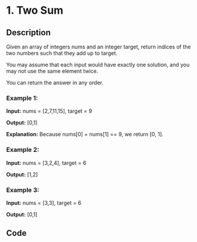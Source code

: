 # 1. Two Sum

## Description

Given an array of integers nums and an integer target, return indices of the two numbers such that they add up to target.

You may assume that each input would have exactly one solution, and you may not use the same element twice.

You can return the answer in any order.

 

### Example 1:

**Input:** nums = [2,7,11,15], target = 9

**Output:** [0,1]

**Explanation:** Because nums[0] + nums[1] == 9, we return [0, 1].

### Example 2:

**Input:** nums = [3,2,4], target = 6

**Output:** [1,2]

### Example 3:

**Input:** nums = [3,3], target = 6

**Output:** [0,1]

## Code 
``` python

```